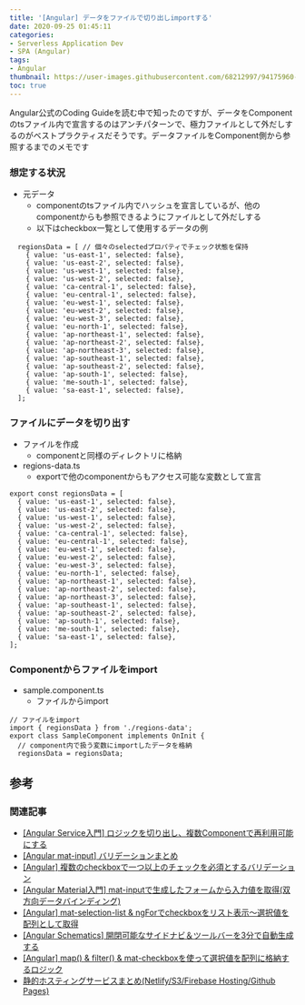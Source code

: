 ```yaml
---
title: '[Angular] データをファイルで切り出しimportする'
date: 2020-09-25 01:45:11
categories:
- Serverless Application Dev
- SPA (Angular)
tags: 
- Angular
thumbnail: https://user-images.githubusercontent.com/68212997/94175960-5c19bf80-fed2-11ea-978c-a4a15c823186.png
toc: true
---
```


Angular公式のCoding Guideを読む中で知ったのですが、データをComponentのtsファイル内で宣言するのはアンチパターンで、極力ファイルとして外だしするのがベストプラクティスだそうです。データファイルをComponent側から参照するまでのメモです

<!--toc-->

### 想定する状況

- 元データ
  - componentのtsファイル内でハッシュを宣言しているが、他のcomponentからも参照できるようにファイルとして外だしする
  - 以下はcheckbox一覧として使用するデータの例

```
  regionsData = [ // 個々のselectedプロパティでチェック状態を保持
    { value: 'us-east-1', selected: false},
    { value: 'us-east-2', selected: false},
    { value: 'us-west-1', selected: false},
    { value: 'us-west-2', selected: false},
    { value: 'ca-central-1', selected: false},
    { value: 'eu-central-1', selected: false},
    { value: 'eu-west-1', selected: false},
    { value: 'eu-west-2', selected: false},
    { value: 'eu-west-3', selected: false},
    { value: 'eu-north-1', selected: false},
    { value: 'ap-northeast-1', selected: false},
    { value: 'ap-northeast-2', selected: false},
    { value: 'ap-northeast-3', selected: false},
    { value: 'ap-southeast-1', selected: false},
    { value: 'ap-southeast-2', selected: false},
    { value: 'ap-south-1', selected: false},
    { value: 'me-south-1', selected: false},
    { value: 'sa-east-1', selected: false},
  ];
```

### ファイルにデータを切り出す
- ファイルを作成
  - componentと同様のディレクトリに格納
- regions-data.ts
  - exportで他のcomponentからもアクセス可能な変数として宣言
```
export const regionsData = [
  { value: 'us-east-1', selected: false},
  { value: 'us-east-2', selected: false},
  { value: 'us-west-1', selected: false},
  { value: 'us-west-2', selected: false},
  { value: 'ca-central-1', selected: false},
  { value: 'eu-central-1', selected: false},
  { value: 'eu-west-1', selected: false},
  { value: 'eu-west-2', selected: false},
  { value: 'eu-west-3', selected: false},
  { value: 'eu-north-1', selected: false},
  { value: 'ap-northeast-1', selected: false},
  { value: 'ap-northeast-2', selected: false},
  { value: 'ap-northeast-3', selected: false},
  { value: 'ap-southeast-1', selected: false},
  { value: 'ap-southeast-2', selected: false},
  { value: 'ap-south-1', selected: false},
  { value: 'me-south-1', selected: false},
  { value: 'sa-east-1', selected: false},
];
```

### Componentからファイルをimport

- sample.component.ts
  - ファイルからimport
```
// ファイルをimport
import { regionsData } from './regions-data';
export class SampleComponent implements OnInit {
  // component内で扱う変数にimportしたデータを格納
  regionsData = regionsData;
```


## 参考
### 関連記事
- [[Angular Service入門] ロジックを切り出し、複数Componentで再利用可能にする](/Angular-Service入門-ロジックを切り出し、複数Componentで再利用可能にする/)
- [[Angular mat-input] バリデーションまとめ](/Angular-mat-input-バリデーションまとめ/)
- [[Angular] 複数のcheckboxで一つ以上のチェックを必須とするバリデーション](/Angular-複数のcheckboxで一つ以上のチェックを必須とするバリデーション/)
- [[Angular Material入門] mat-inputで生成したフォームから入力値を取得(双方向データバインディング)](/Angular入門-mat-inputで生成したフォームから入力値を取得-双方向データバインディング/)
- [[Angular] mat-selection-list & ngForでcheckboxをリスト表示～選択値を配列として取得](/Angular-mat-selection-listでcheckboxを表示～選択値を配列として取得/)
- [[Angular Schematics] 開閉可能なサイドナビ＆ツールバーを3分で自動生成する](/Angular-Schematics-開閉可能なサイドナビ＆ツールバーを3分で自動生成する/)
- [[Angular] map() & filter() & mat-checkboxを使って選択値を配列に格納するロジック](/Angular-map-fileter-mat-checkboxを使って選択値を配列に格納するロジック/)
- [静的ホスティングサービスまとめ(Netlify/S3/Firebase Hosting/Github Pages)](/静的ホスティングサービスまとめ-Netlify-S3-Firebase-Hosting-Github-Pages/)


